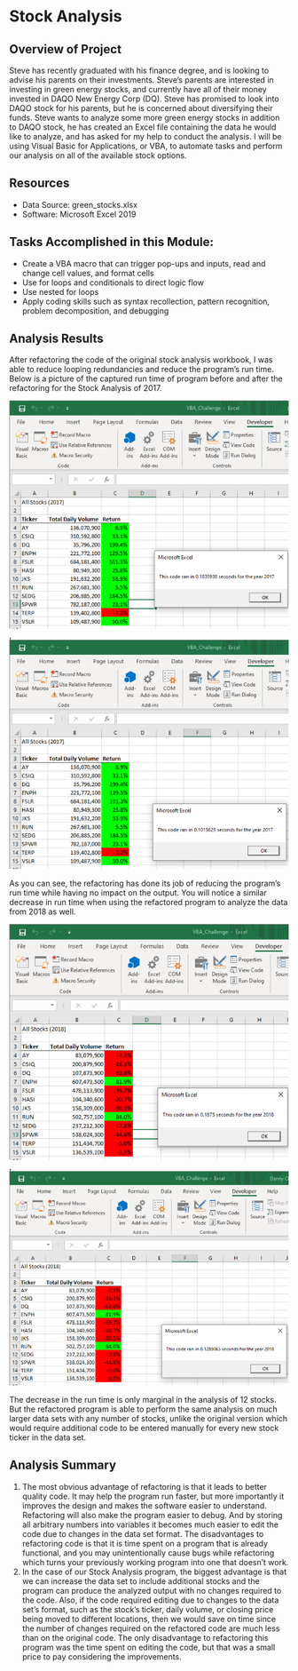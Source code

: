 # Stock Analysis

## Overview of Project

Steve has recently graduated with his finance degree, and is looking to advise his parents on their investments. Steve’s parents are interested in investing in green energy stocks, and currently have all of their money invested in DAQO New Energy Corp (DQ). Steve has promised to look into DAQO stock for his parents, but he is concerned about diversifying their funds. Steve wants to analyze some more green energy stocks in addition to DAQO stock, he has created an Excel file containing the data he would like to analyze, and has asked for my help to conduct the analysis.  I will be using Visual Basic for Applications, or VBA, to automate tasks and perform our analysis on all of the available stock options.

## Resources
- Data Source: green_stocks.xlsx
- Software: Microsoft Excel 2019

## Tasks Accomplished in this Module:

- Create a VBA macro that can trigger pop-ups and inputs, read and change cell values, and format cells
- Use for loops and conditionals to direct logic flow
- Use nested for loops
- Apply coding skills such as syntax recollection, pattern recognition, problem decomposition, and debugging

## Analysis Results

After refactoring the code of the original stock analysis workbook, I was able to reduce looping redundancies and reduce the program’s run time. Below is a picture of the captured run time of program before and after the refactoring for the Stock Analysis of 2017.

![2017_Run_Time](assets/VBA_Challenge_2017.png), ![2017_Refactored_Run_Time](assets/VBA_Challenge_Refactored_2017.png)

As you can see, the refactoring has done its job of reducing the program’s run time while having no impact on the output. You will notice a similar decrease in run time when using the refactored program to analyze the data from 2018 as well. 

![2018_Run_Time](assets/VBA_Challenge_2018.png), ![2018_Refactored_Run_Time](assets/VBA_Challenge_Refactored_2018.png)

The decrease in the run time is only marginal in the analysis of 12 stocks. But the refactored program is able to perform the same analysis on much larger data sets with any number of stocks, unlike the original version which would require additional code to be entered manually for every new stock ticker in the data set.

## Analysis Summary

1.	The most obvious advantage of refactoring is that it leads to better quality code. It may help the program run faster, but more importantly it improves the design and makes the software easier to understand. Refactoring will also make the program easier to debug. And by storing all arbitrary numbers into variables it becomes much easier to edit the code due to changes in the data set format. The disadvantages to refactoring code is that it is time spent on a program that is already functional, and you may unintentionally cause bugs while refactoring which turns your previously working program into one that doesn’t work.
2.	In the case of our Stock Analysis program, the biggest advantage is that we can increase the data set to include additional stocks and the program can produce the analyzed output with no changes required to the code. Also, if the code required editing due to changes to the data set’s format, such as the stock’s ticker, daily volume, or closing price being moved to different locations, then we would save on time since the number of changes required on the refactored code are much less than on the original code. The only disadvantage to refactoring this program was the time spent on editing the code, but that was a small price to pay considering the improvements.